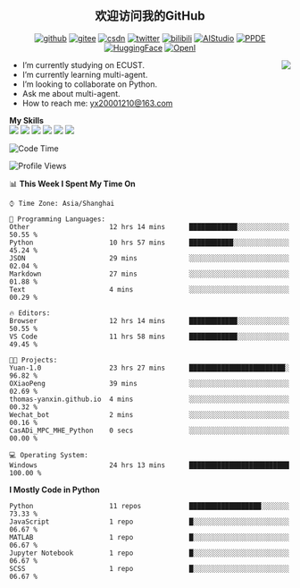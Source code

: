 <h2 align="center"> 欢迎访问我的GitHub</h2>

<p align="center">
  <a href="https://github.com/thomas-yanxin"><img src="https://img.shields.io/badge/GitHub-24292e" alt="github"></a>
  <a href="https://gitee.com/yanxin_thomas"><img src="https://img.shields.io/badge/Gitee-fe7300" alt="gitee"></a>
  <a href="https://blog.csdn.net/Mefishes"><img src="https://img.shields.io/badge/CSDN-cf000e" alt="csdn"></a>
  <a href="https://twitter.com/thomas_yanxin"><img src="https://img.shields.io/badge/Twitter-6495ED" alt="twitter"></a>
  <a href="https://space.bilibili.com/438539054?from=search&seid=8236420690670187274"><img src="https://img.shields.io/badge/-bilibili-blue" alt="bilibili"></a>
  <a href="https://aistudio.baidu.com/aistudio/personalcenter/thirdview/383005"><img src="https://img.shields.io/badge/-AIStudio-9cf" alt="AIStudio"></a>
  <a href="https://www.paddlepaddle.org.cn/ppdemd?n=/ppdemd/%E9%A2%9C%E9%91%AB"><img src="https://img.shields.io/badge/-PPDE-brightgreen" alt="PPDE"></a>
  <a href="https://huggingface.co/thomas-yanxin"><img src="https://img.shields.io/badge/-HuggingFace-yellow" alt="HuggingFace"></a>
  <a href="https://git.openi.org.cn/thomas-yanxin"><img src="https://img.shields.io/badge/-OpenI-337AFF" alt="OpenI"></a>
 
</p>

 <img align="right" src="https://github-readme-stats.vercel.app/api?username=thomas-yanxin&count_private=true&show_icons=true&bg_color=15,f2f7fd,E0EAFC" />


<!--
**thomas-yanxin/thomas-yanxin** is a  _special_  repository because its `README.md` (this file) appears on your GitHub profile.

Here are some ideas to get you started:
-->

-  I’m currently studying on ECUST.
-  I’m currently learning multi-agent.
-  I’m looking to collaborate on Python.
-  Ask me about multi-agent.
-  How to reach me: yx20001210@163.com


 **My Skills**  
![](https://img.shields.io/badge/-Python-3e74a2?style=flat-square&logo=Python&logoColor=fff)
![](https://img.shields.io/badge/-Matlab-FF4040?style=flat-square&logo=Matlab&logoColor=fff)
![](https://img.shields.io/badge/-Docker-2496ED?style=flat-square&logo=Docker&logoColor=fff)
![](https://img.shields.io/badge/-Linux-000000?style=flat-square&logo=Linux&logoColor=fff)
![](https://img.shields.io/badge/-MySQL-4479A1?style=flat-square&logo=MySQL&logoColor=fff)
![](https://img.shields.io/badge/-VScode-007ACC?style=flat-square&logo=VScode&logoColor=fff)

<!--START_SECTION:waka-->
![Code Time](http://img.shields.io/badge/Code%20Time-948%20hrs%2051%20mins-blue)

![Profile Views](http://img.shields.io/badge/Profile%20Views-2-blue)

📊 **This Week I Spent My Time On** 

```text
⌚︎ Time Zone: Asia/Shanghai

💬 Programming Languages: 
Other                    12 hrs 14 mins      ████████████░░░░░░░░░░░░░   50.55 % 
Python                   10 hrs 57 mins      ███████████░░░░░░░░░░░░░░   45.24 % 
JSON                     29 mins             ░░░░░░░░░░░░░░░░░░░░░░░░░   02.04 % 
Markdown                 27 mins             ░░░░░░░░░░░░░░░░░░░░░░░░░   01.88 % 
Text                     4 mins              ░░░░░░░░░░░░░░░░░░░░░░░░░   00.29 % 

🔥 Editors: 
Browser                  12 hrs 14 mins      ████████████░░░░░░░░░░░░░   50.55 % 
VS Code                  11 hrs 58 mins      ████████████░░░░░░░░░░░░░   49.45 % 

🐱‍💻 Projects: 
Yuan-1.0                 23 hrs 27 mins      ████████████████████████░   96.82 % 
OXiaoPeng                39 mins             ░░░░░░░░░░░░░░░░░░░░░░░░░   02.69 % 
thomas-yanxin.github.io  4 mins              ░░░░░░░░░░░░░░░░░░░░░░░░░   00.32 % 
Wechat_bot               2 mins              ░░░░░░░░░░░░░░░░░░░░░░░░░   00.16 % 
CasADi_MPC_MHE_Python    0 secs              ░░░░░░░░░░░░░░░░░░░░░░░░░   00.00 % 

💻 Operating System: 
Windows                  24 hrs 13 mins      █████████████████████████   100.00 % 

```

**I Mostly Code in Python** 

```text
Python                   11 repos            ██████████████████░░░░░░░   73.33 % 
JavaScript               1 repo              █░░░░░░░░░░░░░░░░░░░░░░░░   06.67 % 
MATLAB                   1 repo              █░░░░░░░░░░░░░░░░░░░░░░░░   06.67 % 
Jupyter Notebook         1 repo              █░░░░░░░░░░░░░░░░░░░░░░░░   06.67 % 
SCSS                     1 repo              █░░░░░░░░░░░░░░░░░░░░░░░░   06.67 % 

```



<!--END_SECTION:waka-->


